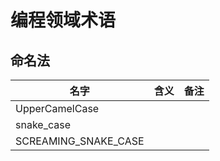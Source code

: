 # 编程领域术语


## 命名法

| 名字                 | 含义 | 备注 |
| -------------------- | ---- | ---- |
| UpperCamelCase       |      |      |
| snake_case           |      |      |
| SCREAMING_SNAKE_CASE |      |      |